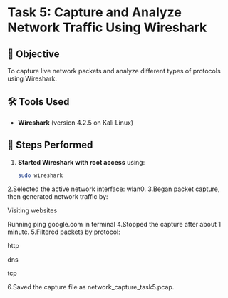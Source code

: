 # Task 5: Capture and Analyze Network Traffic Using Wireshark

## 📌 Objective
To capture live network packets and analyze different types of protocols using Wireshark.

## 🛠 Tools Used
- **Wireshark** (version 4.2.5 on Kali Linux)

## 🧪 Steps Performed
1. **Started Wireshark with root access** using:
   ```bash
   sudo wireshark
2.Selected the active network interface: wlan0.
3.Began packet capture, then generated network traffic by:

Visiting websites

Running ping google.com in terminal
4.Stopped the capture after about 1 minute.
5.Filtered packets by protocol:

http

dns

tcp

6.Saved the capture file as network_capture_task5.pcap.
